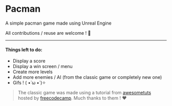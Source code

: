 # Pacman
A simple pacman game made using Unreal Engine 

All contributions / reuse are welcome ! 🤗

---
#### Things left to do:
- Display a score
- Display a win screen / menu
- Create more levels
- Add more enemies / AI (from the classic game or completely new one)
- Gifs ! \( •̀ ω •́ )✧

> The classic game was made using a tutorial from [awesometuts](https://www.awesometuts.com) hosted by [freecodecamp](https://www.freecodecamp.org). Much thanks to them ! ❤
